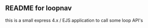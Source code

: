 README for loopnav
------------------

this is a small express 4.x / EJS application to call some loop API's

